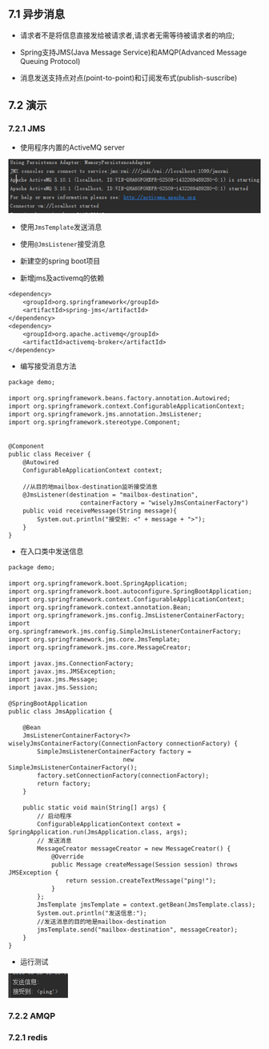 ## 7.1 异步消息
- 请求者不是将信息直接发给被请求者,请求者无需等待被请求者的响应;

- Spring支持JMS(Java Message Service)和AMQP(Advanced Message Queuing Protocol)

- 消息发送支持点对点(point-to-point)和订阅发布式(publish-suscribe)

## 7.2 演示
### 7.2.1 JMS
- 使用程序内置的ActiveMQ server

![](resources/7-2.jpg)

- 使用`JmsTemplate`发送消息

- 使用`@JmsListener`接受消息

- 新建空的spring boot项目

- 新增jms及activemq的依赖

```
<dependency>
    <groupId>org.springframework</groupId>
    <artifactId>spring-jms</artifactId>
</dependency>
<dependency>
    <groupId>org.apache.activemq</groupId>
    <artifactId>activemq-broker</artifactId>
</dependency>
```

- 编写接受消息方法

```
package demo;

import org.springframework.beans.factory.annotation.Autowired;
import org.springframework.context.ConfigurableApplicationContext;
import org.springframework.jms.annotation.JmsListener;
import org.springframework.stereotype.Component;


@Component
public class Receiver {
    @Autowired
    ConfigurableApplicationContext context;

    //从目的地mailbox-destination监听接受消息
    @JmsListener(destination = "mailbox-destination",
    				containerFactory = "wiselyJmsContainerFactory")
    public void receiveMessage(String message){
        System.out.println("接受到: <" + message + ">");
    }
}

```

- 在入口类中发送信息

```
package demo;

import org.springframework.boot.SpringApplication;
import org.springframework.boot.autoconfigure.SpringBootApplication;
import org.springframework.context.ConfigurableApplicationContext;
import org.springframework.context.annotation.Bean;
import org.springframework.jms.config.JmsListenerContainerFactory;
import org.springframework.jms.config.SimpleJmsListenerContainerFactory;
import org.springframework.jms.core.JmsTemplate;
import org.springframework.jms.core.MessageCreator;

import javax.jms.ConnectionFactory;
import javax.jms.JMSException;
import javax.jms.Message;
import javax.jms.Session;

@SpringBootApplication
public class JmsApplication {

    @Bean
    JmsListenerContainerFactory<?> wiselyJmsContainerFactory(ConnectionFactory connectionFactory) {
        SimpleJmsListenerContainerFactory factory =
        						new SimpleJmsListenerContainerFactory();
        factory.setConnectionFactory(connectionFactory);
        return factory;
    }

    public static void main(String[] args) {
        // 启动程序
        ConfigurableApplicationContext context = 															SpringApplication.run(JmsApplication.class, args);
        // 发送消息
        MessageCreator messageCreator = new MessageCreator() {
            @Override
            public Message createMessage(Session session) throws JMSException {
                return session.createTextMessage("ping!");
            }
        };
        JmsTemplate jmsTemplate = context.getBean(JmsTemplate.class);
        System.out.println("发送信息:");
        //发送消息的目的地是mailbox-destination
        jmsTemplate.send("mailbox-destination", messageCreator);
    }
}

```

- 运行测试

![](resources/7-1.jpg)

### 7.2.2 AMQP
### 7.2.1 redis